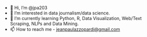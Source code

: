 - 👋 Hi, I’m @jpa203
- 👀 I’m interested in data journalism/data science.
- 🌱 I’m currently learning Python, R, Data Visualization, Web/Text Scraping, NLPs and Data Mining.
- 📫 How to reach me - jeanpaulazzopardi@gmail.com

<!---
jpa203/jpa203 is a ✨ special ✨ repository because its `README.md` (this file) appears on your GitHub profile.
You can click the Preview link to take a look at your changes.
--->
